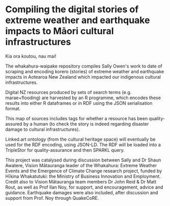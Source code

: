 # Compiling the digital stories of extreme weather and earthquake impacts to Māori cultural infrastructures  

Kia ora koutou, nau mai! 

The whakahura-waipake repository compiles Sally Owen's work to date of scraping and encoding korero (stories) of extreme weather and earthquake impacts in Aotearoa New Zealand which impacted our indigenous cultural infrastructures. 

Digital NZ resources produced by sets of search terms (e.g. marae+flooding) are harvested by an R programme, which encodes these results into either R dataframes or in RDF using the JSON serialisation format.

This map of sources includes tags for whether a resource has been quality-assured by a human (to check the story is indeed regarding disaster damage to cultural infrastructures). 

Linked.art ontology (from the cultural heritage space) will eventually be used for the RDF encoding, using JSON-LD. The RDF will be loaded into a TripleStor for quality-assurance and then SPARKL query. 

This project was catalysed during discussion between Sally and Dr Shaun Awatere, Vision Mātauranga leader of the Whakahura: Extreme Weather Events and the Emergence of Climate Change research project, funded by Hīkina Whakatutuki: the Ministry of Business Innovation and Employment. Credit also to Vision Mātauranga team members Dr John Reid & Dr Matt Rout, as well as Prof Ilan Noy, for support, and encouragement, advice and guidance. Earthquake damages were also included, after discussion and support from Prof. Noy through QuakeCoRE. 
